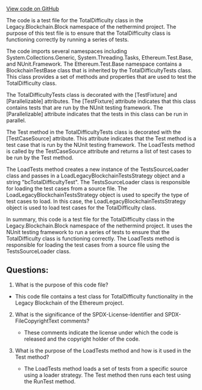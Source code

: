 [View code on GitHub](https://github.com/nethermindeth/nethermind/Ethereum.Blockchain.Block.Legacy.Test/TotalDifficulty.cs)

The code is a test file for the TotalDifficulty class in the Legacy.Blockchain.Block namespace of the nethermind project. The purpose of this test file is to ensure that the TotalDifficulty class is functioning correctly by running a series of tests. 

The code imports several namespaces including System.Collections.Generic, System.Threading.Tasks, Ethereum.Test.Base, and NUnit.Framework. The Ethereum.Test.Base namespace contains a BlockchainTestBase class that is inherited by the TotalDifficultyTests class. This class provides a set of methods and properties that are used to test the TotalDifficulty class. 

The TotalDifficultyTests class is decorated with the [TestFixture] and [Parallelizable] attributes. The [TestFixture] attribute indicates that this class contains tests that are run by the NUnit testing framework. The [Parallelizable] attribute indicates that the tests in this class can be run in parallel. 

The Test method in the TotalDifficultyTests class is decorated with the [TestCaseSource] attribute. This attribute indicates that the Test method is a test case that is run by the NUnit testing framework. The LoadTests method is called by the TestCaseSource attribute and returns a list of test cases to be run by the Test method. 

The LoadTests method creates a new instance of the TestsSourceLoader class and passes in a LoadLegacyBlockchainTestsStrategy object and a string "bcTotalDifficultyTest". The TestsSourceLoader class is responsible for loading the test cases from a source file. The LoadLegacyBlockchainTestsStrategy object is used to specify the type of test cases to load. In this case, the LoadLegacyBlockchainTestsStrategy object is used to load test cases for the TotalDifficulty class. 

In summary, this code is a test file for the TotalDifficulty class in the Legacy.Blockchain.Block namespace of the nethermind project. It uses the NUnit testing framework to run a series of tests to ensure that the TotalDifficulty class is functioning correctly. The LoadTests method is responsible for loading the test cases from a source file using the TestsSourceLoader class.
## Questions: 
 1. What is the purpose of this code file?
   - This code file contains a test class for TotalDifficulty functionality in the Legacy Blockchain of the Ethereum project.

2. What is the significance of the SPDX-License-Identifier and SPDX-FileCopyrightText comments?
   - These comments indicate the license under which the code is released and the copyright holder of the code.

3. What is the purpose of the LoadTests method and how is it used in the Test method?
   - The LoadTests method loads a set of tests from a specific source using a loader strategy. The Test method then runs each test using the RunTest method.